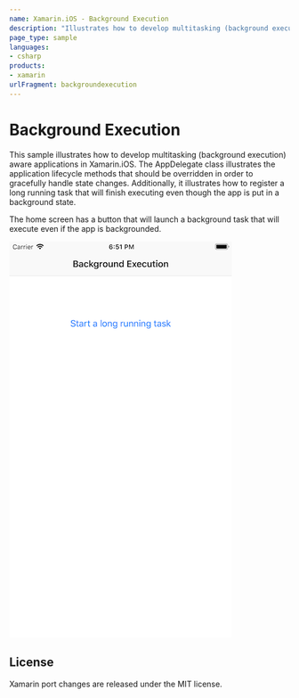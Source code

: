 ```yaml
---
name: Xamarin.iOS - Background Execution
description: "Illustrates how to develop multitasking (background execution) aware applications in Xamarin.iOS"
page_type: sample
languages:
- csharp
products:
- xamarin
urlFragment: backgroundexecution
---
```

# Background Execution

This sample illustrates how to develop multitasking (background execution) aware applications in Xamarin.iOS. The AppDelegate class illustrates the application lifecycle methods that should be overridden in order to gracefully handle state changes. Additionally, it illustrates how to register a long running task that will finish executing even though the app is put in a background state.

The home screen has a button that will launch a background task that will execute even if the app is backgrounded.

![Home Screen](Screenshots/screenshot-1.png)

## License

Xamarin port changes are released under the MIT license.
